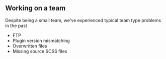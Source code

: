 ##  Working on a team

Despite being a small team,
we've experienced typical team type problems in the past


* FTP
* Plugin version mismatching
* Overwritten files
* Missing source SCSS files
